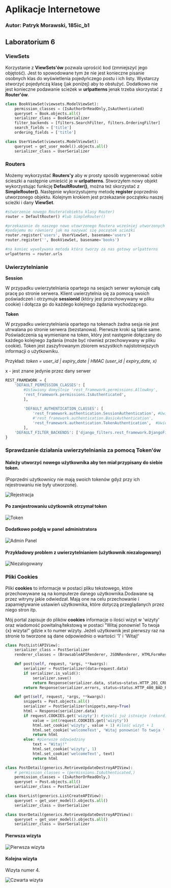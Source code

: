 # Aplikacje Internetowe

### Autor: Patryk Morawski, 185ic_b1

## Laboratorium 6

### ViewSets

Korzystanie z **ViewSets'ów** pozwala uprościć kod (zmniejszyć jego objętość). Jest to spowodowane tym że nie jest konieczne pisanie osobnych klas do wyświetlenia pojedyńczego postu i ich listy. Wystarczy stworzyć pojedyńczą klasę (jak poniżej) aby to obsłużyć. Dodatkowo nie jest konieczne podawanie scieżek w **urlpatterns** jenak trzeba skorzystać z **Router'ów**.

```python
class BookViewSet(viewsets.ModelViewSet): 
    permission_classes = (IsAuthorOrReadOnly,IsAuthenticated)
    queryset = Book.objects.all()
    serializer_class = BookSerializer
    filter_backends = [filters.SearchFilter, filters.OrderingFilter]
    search_fields = ['title']
    ordering_fields = ['title']

class UserViewSet(viewsets.ModelViewSet):
    queryset = get_user_model().objects.all()
    serializer_class = UserSerializer
```

### Routers

Możemy wykorzystać **Routers'y** aby w prosty sposób wygenerować sobie ścieszki a następnie umieścić je w **urlpatterns**. Stworzyłem nowy objekt wykorzystując funkcję **DefaultRouter()**, można też skorzystać z **SimpleRouter()**. Następnie wykorzystujemy metodę **register** poprzednio utworzonego objektu. Kolejnym krokiem jest przekazanie począteku naszej scieżki i dany **ViewSet**.

```python
#stworzenie nowego Routera(obiektu klasy Router)
router = DefaultRouter() #lub SimpleRouter()

#przekazanie do naszego nowo utowrzonego Routera wcześniej utworzonych viewsetów
#podajemu mu równierz jak ma nazywać się początek scieżki
router.register('users', UserViewSet, basename='users')
router.register('', BookViewSet, basename='books')

#na koniec wywoływana metoda która tworzy za nas gotowy urlpatterns
urlpatterns = router.urls
```

### Uwierzytelnianie 

**Session** 

W przypadku uwierzytelniania opartego na sesjach serwer wykonuje całą pracę po stronie serwera. Klient uwierzytelnia się za pomocą swoich poświadczeń i otrzymuje **sessionid** (który jest przechowywany w pliku cookie) i dołącza go do każdego kolejnego żądania wychodzącego.

**Token** 

W przypadku uwierzytelniania opartego na tokenach żadna sesja nie jest utrwalana po stronie serwera (bezstanowa). Pierwsze kroki są takie same. Poświadczenia są wymieniane na token, który jest następnie dołączany do każdego kolejnego żądania (może być również przechowywany w pliku cookie). Token jest zaszyfrowanym zbiorem wszystkich najistotniejszych informacji o użytkowniku.

Przykład: *token = user_id | expiry_date | HMAC (user_id | expiry_date, x)* 

x - jest znane jedynie przez dany serwer

```python
REST_FRAMEWORK = {
    'DEFAULT_PERMISSION_CLASSES': [
        #Ustawiony domyślnie 'rest_framework.permissions.AllowAny',
        'rest_framework.permissions.IsAuthenticated',
        ],
        
        'DEFAULT_AUTHENTICATION_CLASSES': [
            'rest_framework.authentication.SessionAuthentication', #Uwierzytelnianie za pomocą sesji
            #'rest_framework.authentication.BasicAuthentication',
            'rest_framework.authentication.TokenAuthentication',  #Uwierzytelnianie za pomocą token'u
        ],
    'DEFAULT_FILTER_BACKENDS': ['django_filters.rest_framework.DjangoFilterBackend',],
}
```

### Sprawdzanie działania uwierzytelniania za pomocą Token'ów

#### Należy utworzyć nowego użytkownika aby ten miał przypisany do siebie token. 

(Poprzedni użytkownicy nie mają swoich tokenów gdyż przy ich rejestrowaniu nie były utworzone).

![Rejestracja](https://i.imgur.com/IiDqMbw.png)

#### Po zarejestrowaniu użytkownik otrzymał token

![Token](https://i.imgur.com/rO6HsoQ.png)

#### Dodatkowo podglą w panel administratora

![Admin Panel](https://i.imgur.com/l7pKMMm.png)

#### Przykładowy problem z uwierzytelnianiem (użytkownik niezalogowany)

![Niezalogowany](https://i.imgur.com/ejtUY79.png)


### Pliki Cookies

Pliki **cookies** to informacje w postaci pliku tekstowego, które przechowywane są na komputerze danego użytkownika.Dodawane są przez witryny jakie odwiedzał. Mają one na celu przechowanie i zapamiętywanie ustawień użytkownika, które dotyczą przeglądanych przez niego stron itp.

Mój portal zapisuje do plików **cookies** informacje o ilości wizyt w 'wizyty' oraz wiadomość powitalną/tekstową w postaci "Witaj ponownie! To twoja {x} wizyta!" gdzie x to numer wizyty. Jeżeli użytkownik jest pierwszy raz na stronie to tworzone są dane odpowiednio o wartości '1' i 'Witaj!'

```python
class PostList(APIView):
    serializer_class = PostSerializer
    renderer_classes = (BrowsableAPIRenderer, JSONRenderer, HTMLFormRenderer)

    def post(self, request, *args, **kwargs):
        serializer = PostSerializer(data=request.data)
        if serializer.is_valid():
            serializer.save()
            return Response(serializer.data, status=status.HTTP_201_CREATED)
        return Response(serializer.errors, status=status.HTTP_400_BAD_REQUEST)

    def get(self, request, *args, **kwargs):
        snippets = Post.objects.all()
        serializer = PostSerializer(snippets,many=True)
        html = Response(serializer.data)
        if request.COOKIES.get('wizyty'): #jeżeli już istnieje (rekord)
            value = int(request.COOKIES.get('wizyty'))
            html.set_cookie('wizyty', value + 1) #ilość wizyt + 1
            html.set_cookie('welcomeText', 'Witaj ponownie! To twoja ' + str(value+1) + " wizyta!")# +1 bo value posiada cały czas poprzednią wartość odwiedzin
            return html
        else: #pierwsze odzwiedziny
            text = "Witaj!"
            html.set_cookie('wizyty', 1)
            html.set_cookie('welcomeText', text)
            return html

class PostDetail(generics.RetrieveUpdateDestroyAPIView):
    # permission_classes = (permissions.IsAuthenticated,)
    permission_classes = (IsAuthorOrReadOnly,)
    queryset = Post.objects.all()
    serializer_class = PostSerializer

class UserList(generics.ListCreateAPIView):
    queryset = get_user_model().objects.all()
    serializer_class = UserSerializer

class UserDetail(generics.RetrieveUpdateDestroyAPIView):
    queryset = get_user_model().objects.all()
    serializer_class = UserSerializer
```

#### Pierwsza wizyta

![Pierwsza wizyta](https://i.imgur.com/bLzciY5.png)

#### Kolejna wizyta

Wizyta numer 4.

![Czwarta wizyta](https://i.imgur.com/WQvuINy.png)

